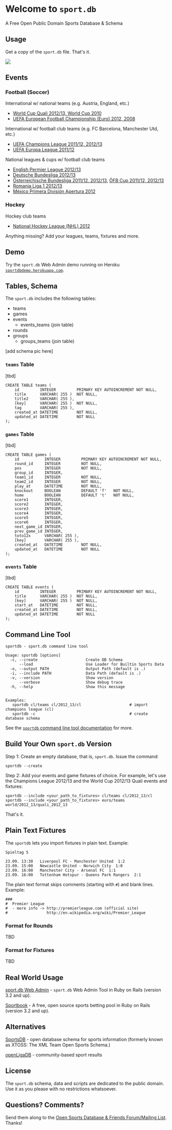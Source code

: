 Welcome to `sport.db`
=====================

A Free Open Public Domain Sports Database & Schema

## Usage

Get a copy of the `sport.db` file. That's it.

![](https://raw.github.com/geraldb/sport.db/master/i/sqlitestudio.png)

## Events

### Football (Soccer)

International w/ national teams (e.g. Austria, England, etc.)

* [World Cup Quali 2012/13, World Cup 2010](https://github.com/geraldb/sport.db/tree/master/world)
* [UEFA European Football Championship (Euro) 2012, 2008](https://github.com/geraldb/sport.db/tree/master/europe)

International w/ football club teams (e.g. FC Barcelona, Manchester Utd, etc.)

* [UEFA Champions League 2011/12, 2012/13](https://github.com/geraldb/sport.db/tree/master/club/europe)
* [UEFA Europa League 2011/12](https://github.com/geraldb/sport.db/tree/master/club/europe)

National leagues & cups w/ football club teams 

* [English Permier League 2012/13](https://github.com/geraldb/sport.db/tree/master/en)
* [Deutsche Bundesliga 2012/13](https://github.com/geraldb/sport.db/tree/master/de)
* [Österreichische Bundesliga 2011/12, 2012/13](https://github.com/geraldb/sport.db/tree/master/at), [ÖFB Cup 2011/12, 2012/13](https://github.com/geraldb/sport.db/tree/master/at)
* [Romania Liga 1 2012/13](https://github.com/geraldb/sport.db/tree/master/ro)
* [México Primera División Apertura 2012](https://github.com/geraldb/sport.db/tree/master/mx)

### Hockey

Hockey club teams

* [National Hockey League (NHL) 2012](https://github.com/geraldb/sport.db/tree/master/nhl)

Anything missing? Add your leagues, teams, fixtures and more.

## Demo

Try the `sport.db` Web Admin demo running
on Heroku [`sportdbdemo.herokuapp.com`](http://sportdbdemo.herokuapp.com).


## Tables, Schema

The `sport.db` includes the following tables:

* teams
* games
* events
  * events_teams (join table)
* rounds
* groups
  * groups_teams (join table)


[add schema pic here]


###  `teams` Table

[tbd]

    CREATE TABLE teams ( 
        id         INTEGER         PRIMARY KEY AUTOINCREMENT NOT NULL,
        title      VARCHAR( 255 )  NOT NULL,
        title2     VARCHAR( 255 ),
        [key]      VARCHAR( 255 )  NOT NULL,
        tag        VARCHAR( 255 ),
        created_at DATETIME        NOT NULL,
        updated_at DATETIME        NOT NULL 
    );


###  `games` Table

[tbd]

    CREATE TABLE games ( 
        id           INTEGER         PRIMARY KEY AUTOINCREMENT NOT NULL,
        round_id     INTEGER         NOT NULL,
        pos          INTEGER         NOT NULL,
        group_id     INTEGER,
        team1_id     INTEGER         NOT NULL,
        team2_id     INTEGER         NOT NULL,
        play_at      DATETIME        NOT NULL,
        knockout     BOOLEAN         DEFAULT 'f'   NOT NULL,
        home         BOOLEAN         DEFAULT 't'   NOT NULL,
        score1       INTEGER,
        score2       INTEGER,
        score3       INTEGER,
        score4       INTEGER,
        score5       INTEGER,
        score6       INTEGER,
        next_game_id INTEGER,
        prev_game_id INTEGER,
        toto12x      VARCHAR( 255 ),
        [key]        VARCHAR( 255 ),
        created_at   DATETIME        NOT NULL,
        updated_at   DATETIME        NOT NULL 
    );


###  `events` Table

[tbd]

    CREATE TABLE events ( 
        id         INTEGER         PRIMARY KEY AUTOINCREMENT NOT NULL,
        title      VARCHAR( 255 )  NOT NULL,
        [key]      VARCHAR( 255 )  NOT NULL,
        start_at   DATETIME        NOT NULL,
        created_at DATETIME        NOT NULL,
        updated_at DATETIME        NOT NULL 
    );




## Command Line Tool


    sportdb - sport.db command line tool
    
    Usage: sportdb [options]
      -c, --create                     Create DB Schema
          --load                       Use Loader for Builtin Sports Data
      -o, --output PATH                Output Path (default is .)
      -i, --include PATH               Data Path (default is .)
      -v, --version                    Show version
          --verbose                    Show debug trace
      -h, --help                       Show this message
    
    
    Examples:
       sportdb cl/teams cl/2012_13/cl                     # import champions league (cl)
       sportdb -c                                         # create database schema


See the [`sportdb` command line tool documentation](https://github.com/geraldb/sport.db.ruby) for more.


## Build Your Own `sport.db` Version

Step 1:  Create an empty database, that is, `sport.db`. Issue the command:

    sportdb --create

Step 2:  Add your events and game fixtures of choice. For example,
let's use the Champions League 2012/13 and the World Cup 2012/13 Quali events and fixtures:

    sportdb --include <your_path_to_fixtures> cl/teams cl/2012_13/cl
    sportdb --include <your_path_to_fixtures> euro/teams world/2012_13/quali_2012_13

That's it.


## Plain Text Fixtures

The `sportdb` lets you import fixtures in plain text. Example:

```
Spieltag 5

23.09. 13:30   Liverpool FC - Manchester United  1:2
23.09. 15:00   Newcastle United - Norwich City  1:0
23.09. 16:00   Manchester City - Arsenal FC  1:1
23.09. 16:00   Tottenham Hotspur - Queens Park Rangers  2:1
```

The plain text format skips comments (starting with `#`) and blank lines. Example:

```
###
#  Premier League
#  - more info -> http://premierleague.com (official site)
#                 http://en.wikipedia.org/wiki/Premier_League
```

### Format for Rounds

TBD

### Format for Fixtures

TBD


## Real World Usage

[sport.db Web Admin](https://github.com/geraldb/sport.db.admin) - `sport.db` Web Admin Tool in Ruby on Rails (version 3.2 and up).

[Sportbook](http://geraldb.github.com/sportbook) - A free, open source sports betting pool
in Ruby on Rails (version 3.2 and up). 


## Alternatives

[SportsDB](http://www.sportsdb.org)  - open database schema for sports information (formerly known as XTOSS: The XML Team Open Sports Schema.)

[openLigaDB](http://www.openligadb.de) -  community-based sport results


## License

The `sport.db` schema, data and scripts are dedicated to the public domain.
Use it as you please with no restrictions whatsoever.

## Questions? Comments?

Send them along to the [Open Sports Database & Friends Forum/Mailing List](http://groups.google.com/group/opensport). Thanks!